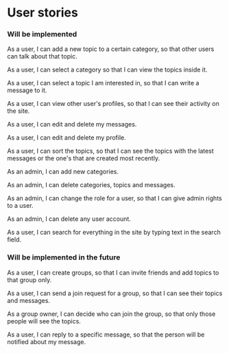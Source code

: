 # User stories

### Will be implemented

As a user, I can add a new topic to a certain category, so that other users can talk about that topic.

As a user, I can select a category so that I can view the topics inside it.

As a user, I can select a topic I am interested in, so that I can write a message to it.

As a user, I can view other user's profiles, so that I can see their activity on the site.

As a user, I can edit and delete my messages.

As a user, I can edit and delete my profile.

As a user, I can sort the topics, so that I can see the topics with the latest messages or the one's that are created most recently.

As an admin, I can add new categories.

As an admin, I can delete categories, topics and messages.

As an admin, I can change the role for a user, so that I can give admin rights to a user.

As an admin, I can delete any user account.

As a user, I can search for everything in the site by typing text in the search field.

### Will be implemented in the future

As a user, I can create groups, so that I can invite friends and add topics to that group only.

As a user, I can send a join request for a group, so that I can see their topics and messages.

As a group owner, I can decide who can join the group, so that only those people will see the topics.

As a user, I can reply to a specific message, so that the person will be notified about my message.
